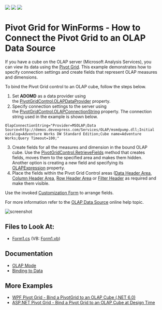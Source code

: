 <!-- default badges list -->
![](https://img.shields.io/endpoint?url=https://codecentral.devexpress.com/api/v1/VersionRange/128581726/22.1.3%2B)
[![](https://img.shields.io/badge/Open_in_DevExpress_Support_Center-FF7200?style=flat-square&logo=DevExpress&logoColor=white)](https://supportcenter.devexpress.com/ticket/details/T344546)
[![](https://img.shields.io/badge/📖_How_to_use_DevExpress_Examples-e9f6fc?style=flat-square)](https://docs.devexpress.com/GeneralInformation/403183)
<!-- default badges end -->
# Pivot Grid for WinForms - How to Connect the Pivot Grid to an OLAP Data Source


If you have a cube on the OLAP server (Microsoft Analysis Services), you can view its data using the [Pivot Grid](https://docs.devexpress.com/WindowsForms/3409/controls-and-libraries/pivot-grid). This example demonstrates how to specify connection settings and create fields that represent OLAP measures and dimensions.

To bind the Pivot Grid control to an OLAP cube, follow the steps below.

1. Set **ADOMD** as a data provider using the [PivotGridControl.OLAPDataProvider](https://docs.devexpress.com/WindowsForms/DevExpress.XtraPivotGrid.PivotGridControl.OLAPDataProvider) property.
2. Specify connection settings to the server using the [PivotGridControl.OLAPConnectionString](https://docs.devexpress.com/WindowsForms/DevExpress.XtraPivotGrid.PivotGridControl.OLAPConnectionString) property. The connection string used in the example is shown below.

```
OlapConnectionString="Provider=MSOLAP;Data Source=http://demos.devexpress.com/Services/OLAP/msmdpump.dll;Initial catalog=Adventure Works DW Standard Edition;Cube name=Adventure Works;Query Timeout=100;"
``` 

3. Create fields for all the measures and dimension in the bound OLAP cube. Use the [PivotGridControl.RetrieveFields](https://docs.devexpress.com/WindowsForms/DevExpress.XtraPivotGrid.PivotGridControl.RetrieveFields(DevExpress.XtraPivotGrid.PivotArea-System.Boolean)) method that creates fields, moves them to the specified area and makes them hidden. Another option is creating a new field and specifying its [OLAPExpression](https://docs.devexpress.com/CoreLibraries/DevExpress.XtraPivotGrid.PivotGridFieldBase.OLAPExpression) property.
4. Place the fields within the Pivot Grid Control areas ([Data Header Area](https://docs.devexpress.com/WindowsForms/1688/controls-and-libraries/pivot-grid/ui-elements/data-header-area), [Column Header Area](https://docs.devexpress.com/WindowsForms/1686/controls-and-libraries/pivot-grid/ui-elements/column-header-area), [Row Header Area](https://docs.devexpress.com/WindowsForms/1685/controls-and-libraries/pivot-grid/ui-elements/row-header-area) or [Filter Header](https://docs.devexpress.com/WindowsForms/1684/controls-and-libraries/pivot-grid/ui-elements/filter-header-area) as required and make them visible.

Use the invoked [Customization Form](https://docs.devexpress.com/WindowsForms/1805) to arrange fields.

For more information refer to the [OLAP Data Source](https://docs.devexpress.com/WindowsForms/11775/controls-and-libraries/pivot-grid/binding-to-data/olap-data-source) online help topic.

![screenshot](images/screenshot.png)

## Files to Look At:

* [Form1.cs](./CS/WinOlapRetrieveFieldsExample/Form1.cs) (VB: [Form1.vb](./VB/WinOlapRetrieveFieldsExample/Form1.vb))

## Documentation

- [OLAP Mode](https://docs.devexpress.com/CoreLibraries/403809/devexpress-pivot-grid-core-library/pivot-grid-modes/olap-mode)
- [Binding to Data](https://docs.devexpress.com/WindowsForms/1842/controls-and-libraries/pivot-grid/binding-to-data)

## More Examples 

- [WPF Pivot Grid - Bind a PivotGrid to an OLAP Cube (.NET 6.0)](https://github.com/DevExpress-Examples/wpf-pivot-grid-connect-to-an-olap-cube-net6)
- [ASP.NET Pivot Grid - Bind a Pivot Grid to an OLAP Cube at Design Time](https://github.com/DevExpress-Examples/aspnet-pivot-grid-getting-started-bind-a-pivot-grid-to-an-olap-cube-runtime-sample-t540972)

